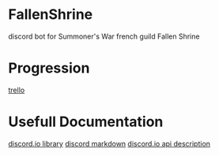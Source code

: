 # FallenShrine
discord bot for Summoner's War french guild Fallen Shrine 

# Progression
[trello](https://trello.com/b/zabNMs9V/fallen-shrine-bot-development)

# Usefull Documentation
[discord.io library](https://izy521.github.io/discord.io-docs/index.html)
[discord markdown](https://www.writebots.com/discord-text-formatting/)
[discord.io api description](https://izy521.gitbooks.io/discord-io/content/)
